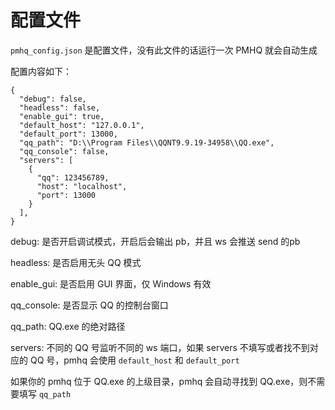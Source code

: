 # 配置文件

`pmhq_config.json` 是配置文件，没有此文件的话运行一次 PMHQ 就会自动生成

配置内容如下：

```json5
{
  "debug": false,
  "headless": false,
  "enable_gui": true,
  "default_host": "127.0.0.1",
  "default_port": 13000,
  "qq_path": "D:\\Program Files\\QQNT9.9.19-34958\\QQ.exe",
  "qq_console": false,
  "servers": [
    {
      "qq": 123456789,
      "host": "localhost",
      "port": 13000
    }
  ],
}
```

debug: 是否开启调试模式，开启后会输出 pb，并且 ws 会推送 send 的pb

headless: 是否启用无头 QQ 模式

enable_gui: 是否启用 GUI 界面，仅 Windows 有效

qq_console: 是否显示 QQ 的控制台窗口

qq_path:  QQ.exe 的绝对路径

servers: 不同的 QQ 号监听不同的 ws 端口，如果 servers 不填写或者找不到对应的 QQ 号，pmhq 会使用 `default_host` 和 `default_port`

如果你的 pmhq 位于 QQ.exe 的上级目录，pmhq 会自动寻找到 QQ.exe，则不需要填写 `qq_path`

